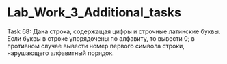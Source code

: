 # Lab_Work_3_Additional_tasks

Task 68: Дана строка, содержащая цифры и строчные латинские буквы. 
Если буквы в строке упорядочены по алфавиту, то вывести 0; 
в противном случае вывести номер первого символа строки, нарушающего алфавитный порядок.
